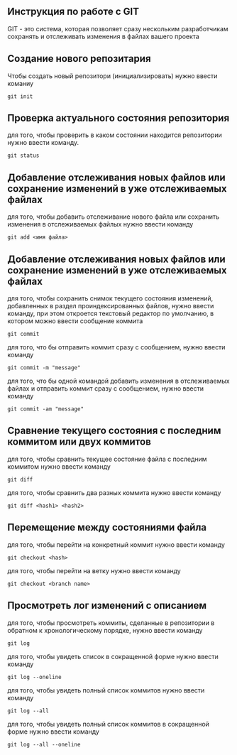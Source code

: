 ## Инструкция по работе с GIT

GIT - это система, которая позволяет сразу нескольким разработчикам сохранять и отслеживать изменения в файлах вашего проекта

## Создание нового репозитария

Чтобы создать новый репозитори (инициализировать) нужно ввести команиу

    git init

## Проверка актуального состояния репозитория

для того, чтобы проверить в каком состоянии находится репозитории нужно ввести команду.

    git status

## Добавление отслеживания новых файлов или сохранение изменений в уже отслеживаемых файлах

для того, чтобы добавить отслеживание нового файла или сохранить изменения в отслеживаемых файлых нужно ввести команду

    git add <имя файла>

## Добавление отслеживания новых файлов или сохранение изменений в уже отслеживаемых файлах

для того, чтобы сохранить снимок текущего состояния изменений, добавленных в раздел проиндексированных файлов, нужно ввести команду, при этом откроется текстовый редактор по умолчанию, в котором можно ввести сообщение коммита 

    git commit

для того, что бы отправить коммит сразу с сообщением, нужно ввести команду

    git commit -m "message"

для того, что бы одной командой добавить изменения в отслеживаемых файлах и отправить коммит сразу с сообщением, нужно ввести команду

    git commit -am "message"

## Сравнение текущего состояния с последним коммитом или двух коммитов

для того, чтобы сравнить текущее состояние файла с последним коммитом нужно ввести команду 

    git diff

для того, чтобы сравнить два разных коммита нужно ввести команду

    git diff <hash1> <hash2>

## Перемещение между состояниями файла

для того, чтобы перейти на конкретный коммит нужно ввести команду 

    git checkout <hash>

для того, чтобы перейти на ветку нужно ввести команду 

    git checkout <branch name>

## Просмотреть лог изменений с описанием

для того, чтобы  просмотреть коммиты, сделанные в репозитории в обратном к хронологическому порядке, нужно ввести команду 

    git log 

для того, чтобы увидеть список в сокращенной форме нужно ввести команду

    git log --oneline 

для того, чтобы увидеть полный список коммитов нужно ввести команду

    git log --all 

для того, чтобы увидеть полный список коммитов в сокращенной форме нужно ввести команду
    
    git log --all --oneline